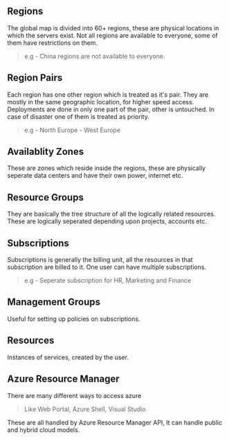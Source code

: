 ## Regions

The global map is divided into 60+ regions, these are physical locations in which the servers exist.
Not all regions are available to everyone, some of them have restrictions on them.

> e.g - China regions are not available to everyone.

## Region Pairs

Each region has one other region which is treated as it's pair.
They are mostly in the same geographic location, for higher speed access.
Deployments are done in only one part of the pair, other is untouched.
In case of disaster one of them is treated as priority.

> e.g - North Europe - West Europe

## Availablity Zones

These are zones which reside inside the regions, these are physically seperate data centers and have their own power, internet etc.

## Resource Groups

They are basically the tree structure of all the logically related resources.
These are logically seperated depending upon projects, accounts etc.

## Subscriptions

Subscriptions is generally the billing unit, all the resources in that subscription are billed to it.
One user can have multiple subscriptions.

> e.g - Seperate subscription for HR, Marketing and Finance

## Management Groups

Useful for setting up policies on subscriptions.

## Resources
Instances of services, created by the user.

## Azure Resource Manager
There are many different ways to access azure

> Like Web Portal, Azure Shell, Visual Studio


These are all handled by Azure Resource Manager API, It can handle public and hybrid cloud models.
